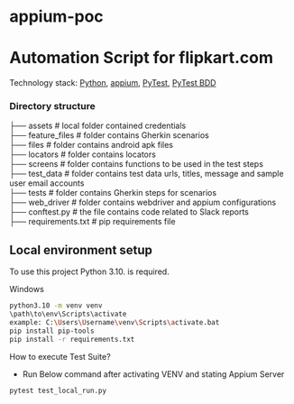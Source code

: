 # appium-poc
# Automation Script for flipkart.com

Technology stack: [Python](https://www.python.org/), [appium](https://appium.io//), 
[PyTest](https://docs.pytest.org/en/stable/), [PyTest BDD](https://pypi.org/project/pytest-bdd/)

### Directory structure
├── assets                                              # local folder contained credentials    
├── feature_files                                       # folder contains Gherkin scenarios     
├── files                                               # folder contains android apk files  
├── locators                                            # folder contains locators      
├── screens                                             # folder contains functions to be used in the test steps       
├── test_data                                           # folder contains test data urls, titles, message and sample user email accounts   
├── tests                                               # folder contains Gherkin steps for scenarios   
├── web_driver                                          # folder contains webdriver and appium configurations    
├── conftest.py                                         # the file contains code related to Slack reports   
├── requirements.txt                                    # pip requirements file


## Local environment setup 

To use this project Python 3.10. is required.

Windows
```bash
python3.10 -m venv venv
\path\to\env\Scripts\activate
example: C:\Users\Username\venv\Scripts\activate.bat
pip install pip-tools
pip install -r requirements.txt
```
How to execute Test Suite?
- Run Below command after activating VENV and stating Appium Server
``` bash
pytest test_local_run.py
```